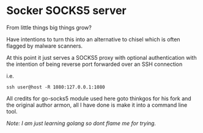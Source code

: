 # Socker SOCKS5 server

From little things big things grow?

Have intentions to turn this into an alternative to chisel which is often flagged by malware scanners.

At this point it just serves a SOCKS5 proxy with optional authentication with the intention of being reverse
port forwarded over an SSH connection

i.e. 

```
ssh user@host -R 1080:127.0.0.1:1080
```

All credits for go-socks5 module used here goto thinkgos for his fork and the original author armon, all I have done is make it into a command line tool.

_Note: I am just learning golang so dont flame me for trying._